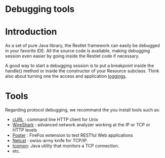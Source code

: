 Debugging tools
===============

Introduction
============

As a set of pure Java library, the Restlet framework can easily be
debugged in your favorite IDE. All the source code is available, making
debugging session even easier by going inside the Restlet code if
necessary.

A good way to start a debugging session is to put a breakpoint inside
the handle() method or inside the constructor of your Resource subclass.
Think also about turning one the access and application
[loggings](/learn/guide/2.0#/13-restlet/275-restlet/311-restlet/101-restlet.html "Logging").

Tools
=====

Regarding protocol debugging, we recommand the you install tools such
as:

-   [cURL](http://curl.haxx.se/)
    : command line HTTP client for Unix
-   [WireShark](http://www.wireshark.org/)
    : advanced network analyzer working at the IP or TCP or HTTP levels
-   [Poster](http://code.google.com/p/poster-extension/)
    : FireFox extension to test RESTful Web applications
-   [Netcat](http://netcat.sourceforge.net/)
    : swiss-army knife for TCP/IP.
-   [tcpmon](https://tcpmon.dev.java.net/):
    Java utility that monitors a TCP connection.
-   etc.

